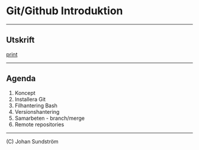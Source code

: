 <!--
1. Clone
2. Öppna VS Code
3. Öppna index.html i Live server
-->
# Git/Github Introduktion

---

## Utskrift

[print](?print-pdf)

---

## Agenda

1. Koncept
2. Installera Git
3. Filhantering Bash
4. Versionshantering
5. Samarbeten - branch/merge
6. Remote repositories

---

(C) Johan Sundström

